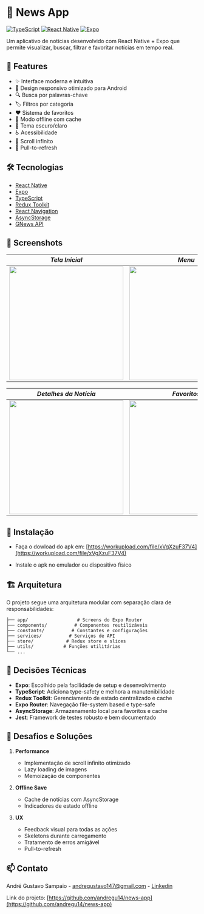 # 📰 News App

[![TypeScript](https://img.shields.io/badge/TypeScript-5.8.3-blue.svg?logo=typescript)](https://www.typescriptlang.org/)
[![React Native](https://img.shields.io/badge/React_Native-0.79.3-blue.svg?logo=react)](https://reactnative.dev/)
[![Expo](https://img.shields.io/badge/Expo-53.0.11-black.svg?logo=expo)](https://expo.dev/)

Um aplicativo de notícias desenvolvido com React Native + Expo que permite visualizar, buscar, filtrar e favoritar notícias em tempo real.

## 🌟 Features

- ✨ Interface moderna e intuitiva
- 📱 Design responsivo otimizado para Android
- 🔍 Busca por palavras-chave
- 🏷️ Filtros por categoria
- ❤️ Sistema de favoritos
- 📶 Modo offline com cache
- 🌙 Tema escuro/claro
- ♿ Acessibilidade
- 🚀 Scroll infinito
- 🔄 Pull-to-refresh

## 🛠️ Tecnologias

- [React Native](https://reactnative.dev/)
- [Expo](https://expo.dev/)
- [TypeScript](https://www.typescriptlang.org/)
- [Redux Toolkit](https://redux-toolkit.js.org/)
- [React Navigation](https://reactnavigation.org/)
- [AsyncStorage](https://react-native-async-storage.github.io/async-storage/)
- [GNews API](https://gnews.io/)

## 📱 Screenshots

<div>

| *Tela Inicial* | *Menu* |
|:---:|:---:|
<img src="https://i.ibb.co/wF3SG0JH/home.png" width="300px"> | <img src="https://i.ibb.co/NdwdFG3M/menu.png" width="300px"> |

| *Detalhes da Notícia* | *Favoritos* |
|:---:|:---:|
<img src="https://i.ibb.co/6049D80K/Screenshot-1750205650.png" width="300px"> | <img src="https://i.ibb.co/zyCF7DZ/favorites-dark-theme.png" width="300px"> |

</div>

## 🚀 Instalação

- Faça o dowload do apk em: [https://workupload.com/file/xVgXzuF37V4](https://workupload.com/file/xVgXzuF37V4)

- Instale o apk no emulador ou dispositivo físico

## 🏗️ Arquitetura

O projeto segue uma arquitetura modular com separação clara de responsabilidades:

```
├── app/                  # Screens do Expo Router
├── components/          # Componentes reutilizáveis
├── constants/          # Constantes e configurações
├── services/          # Serviços de API
├── store/            # Redux store e slices
├── utils/           # Funções utilitárias
└── ...
```

## 📝 Decisões Técnicas

- **Expo**: Escolhido pela facilidade de setup e desenvolvimento
- **TypeScript**: Adiciona type-safety e melhora a manutenibilidade
- **Redux Toolkit**: Gerenciamento de estado centralizado e cache
- **Expo Router**: Navegação file-system based e type-safe
- **AsyncStorage**: Armazenamento local para favoritos e cache
- **Jest**: Framework de testes robusto e bem documentado

## 🎯 Desafios e Soluções

1. **Performance**

   - Implementação de scroll infinito otimizado
   - Lazy loading de imagens
   - Memoização de componentes

2. **Offline Save**

   - Cache de notícias com AsyncStorage
   - Indicadores de estado offline

3. **UX**
   - Feedback visual para todas as ações
   - Skeletons durante carregamento
   - Tratamento de erros amigável
   - Pull-to-refresh

## 📫 Contato

André Gustavo Sampaio - andregustavo147@gmail.com - [Linkedin](https://www.linkedin.com/in/andr%C3%A9-sampaio1/)

Link do projeto: [https://github.com/andregu14/news-app](https://github.com/andregu14/news-app)
